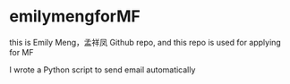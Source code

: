 # emilymengforMF
this is Emily Meng，孟祥凤 Github repo,
and this repo is used for applying for MF

I wrote a  Python script to send email automatically 

